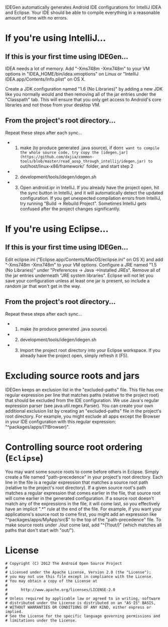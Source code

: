 IDEGen automatically generates Android IDE configurations for IntelliJ IDEA
and Eclipse. Your IDE should be able to compile everything in a reasonable
amount of time with no errors.

# If you're using IntelliJ...

## If this is your first time using IDEGen...

IDEA needs a lot of memory. Add "-Xms748m -Xmx748m" to your VM options in "IDEA_HOME/bin/idea.vmoptions" on Linux or "IntelliJ  IDEA.app/Contents/Info.plist" on OS X.

Create a JDK configuration named "1.6 (No Libraries)" by adding a new JDK like you normally would and then removing all of the jar entries under the "Classpath" tab. This will ensure that you only get access to Android's core libraries and not those from your desktop VM.

## From the project's root directory...
Repeat these steps after each sync...
- 1) make (to produce generated .java source), if don`t want to compile the whole source code, try copy the [idegen.jar](https://github.com/dxjia/common-tools/blob/master/read_aosp_through_intellij/idegen.jar) to `out/host/linux-x86/framework/` folder, and start step 2
- 2) development/tools/idegen/idegen.sh
- 3) Open android.ipr in IntelliJ. If you already have the project open, hit the sync button in IntelliJ, and it will automatically detect the updated configuration.
If you get unexpected compilation errors from IntelliJ, try running "Build -> Rebuild Project". Sometimes IntelliJ gets confused after the project changes significantly.

# If you're using Eclipse...
## If this is your first time using IDEGen...
Edit eclipse.ini ("Eclipse.app/Contents/MacOS/eclipse.ini" on OS X) and add "-Xms748m -Xmx748m" to your VM options.
Configure a JRE named "1.5 (No Libraries)" under "Preferences -> Java ->Installed JREs". Remove all of the jar entries underneath "JRE system libraries". Eclipse will not let you save your configuration unless at least one jar is present, so include a random jar that won't get in the way.

## From the project's root directory...
Repeat these steps after each sync...
- 1) make (to produce generated .java source)
- 2) development/tools/idegen/idegen.sh
- 3) Import the project root directory into your Eclipse workspace. If you already have the project open, simply refresh it (F5).

# Excluding source roots and jars
IDEGen keeps an exclusion list in the "excluded-paths" file. This file has one regular expression per line that matches paths (relative to the project root) that should be excluded from the IDE configuration. We use Java's regular expression parser (see java.util.regex.Parser).
You can create your own additional exclusion list by creating an "excluded-paths" file in the project's root directory. For example, you might exclude all apps except the Browser in your IDE configuration with this regular expression: "^packages/apps/(?!Browser)".

# Controlling source root ordering (`Eclipse`)
 You may want some source roots to come before others in Eclipse. Simply create a file named "path-precedence" in your project's root directory. Each line in the file is a regular expression that matches a source root path (relative to the project's root directory). If a given source root's path matches a regular expression that comes earlier in the file, that source root will come earlier in the generated configuration. If a source root doesn't match any of the expressions in the file, it will come last, so you effectively have an implicit ".*" rule at the end of the file.
For example, if you want your applications's source root to come first, you might add an expression like "^packages/apps/MyApp/src$" to the top of the "path-precedence" file.  To make source roots under ./out come last, add "^(?!out/)" (which matches all paths that don't start with "out/").

# License
```
# Copyright (C) 2012 The Android Open Source Project
#
# Licensed under the Apache License, Version 2.0 (the "License");
# you may not use this file except in compliance with the License.
# You may obtain a copy of the License at
#
#      http://www.apache.org/licenses/LICENSE-2.0
#
# Unless required by applicable law or agreed to in writing, software
# distributed under the License is distributed on an "AS IS" BASIS,
# WITHOUT WARRANTIES OR CONDITIONS OF ANY KIND, either express or implied.
# See the License for the specific language governing permissions and
# limitations under the License.
```
